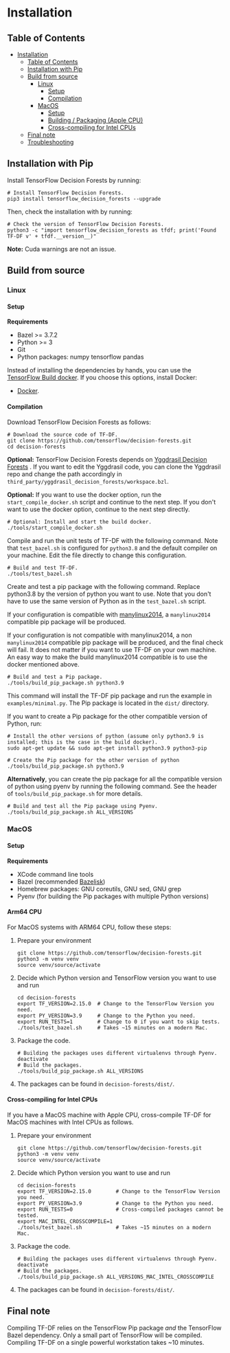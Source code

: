 # Installation

<!-- docs_infra:strip_begin -->

## Table of Contents

<!--ts-->

*   [Installation](#installation)
    *   [Table of Contents](#table-of-contents)
    *   [Installation with Pip](#installation-with-pip)
    *   [Build from source](#build-from-source)
        *   [Linux](#linux)
            *   [Setup](#setup)
            *   [Compilation](#compilation)
        *   [MacOS](#macos)
            *   [Setup](#setup-1)
            *   [Building / Packaging (Apple CPU)](#building---packaging-apple-cpu)
            *   [Cross-compiling for Intel CPUs](#cross-compiling-for-intel-cpus)
    *   [Final note](#final-note)
    *   [Troubleshooting](#troubleshooting)

<!--te-->

<!-- docs_infra:strip_end -->

## Installation with Pip

Install TensorFlow Decision Forests by running:

```shell
# Install TensorFlow Decision Forests.
pip3 install tensorflow_decision_forests --upgrade
```

Then, check the installation with by running:

```shell
# Check the version of TensorFlow Decision Forests.
python3 -c "import tensorflow_decision_forests as tfdf; print('Found TF-DF v' + tfdf.__version__)"
```

**Note:** Cuda warnings are not an issue.

## Build from source

### Linux

#### Setup

**Requirements**

-   Bazel >= 3.7.2
-   Python >= 3
-   Git
-   Python packages: numpy tensorflow pandas

Instead of installing the dependencies by hands, you can use the
[TensorFlow Build docker](https://github.com/tensorflow/build). If you choose
this options, install Docker:

-   [Docker](https://docs.docker.com/get-docker/).

#### Compilation

Download TensorFlow Decision Forests as follows:

```shell
# Download the source code of TF-DF.
git clone https://github.com/tensorflow/decision-forests.git
cd decision-forests
```

**Optional:** TensorFlow Decision Forests depends on
[Yggdrasil Decision Forests](https://github.com/google/yggdrasil-decision-forests)
. If you want to edit the Yggdrasil code, you can clone the Yggdrasil repo and
change the path accordingly in
`third_party/yggdrasil_decision_forests/workspace.bzl`.

**Optional:** If you want to use the docker option, run the
`start_compile_docker.sh` script and continue to the next step. If you don't
want to use the docker option, continue to the next step directly.

```shell
# Optional: Install and start the build docker.
./tools/start_compile_docker.sh
```

Compile and run the unit tests of TF-DF with the following command. Note that
`test_bazel.sh` is configured for `python3.8` and the default compiler on your
machine. Edit the file directly to change this configuration.

```shell
# Build and test TF-DF.
./tools/test_bazel.sh
```

Create and test a pip package with the following command. Replace python3.8 by
the version of python you want to use. Note that you don't have to use the same
version of Python as in the `test_bazel.sh` script.

If your configuration is compatible with
[manylinux2014](https://www.python.org/dev/peps/pep-0571/), a `manylinux2014`
compatible pip package will be produced.

If your configuration is not compatible with manylinux2014, a non
`manylinux2014` compatible pip package will be produced, and the final check
will fail. It does not matter if you want to use TF-DF on your own machine. An
easy way to make the build manylinux2014 compatible is to use the docker
mentioned above.

```shell
# Build and test a Pip package.
./tools/build_pip_package.sh python3.9
```

This command will install the TF-DF pip package and run the example in
`examples/minimal.py`. The Pip package is located in the `dist/` directory.

If you want to create a Pip package for the other compatible version of Python,
run:

```shell
# Install the other versions of python (assume only python3.9 is installed; this is the case in the build docker).
sudo apt-get update && sudo apt-get install python3.9 python3-pip

# Create the Pip package for the other version of python
./tools/build_pip_package.sh python3.9
```

**Alternatively**, you can create the pip package for all the compatible version
of python using pyenv by running the following command. See the header of
`tools/build_pip_package.sh` for more details.

```shell
# Build and test all the Pip package using Pyenv.
./tools/build_pip_package.sh ALL_VERSIONS
```

### MacOS

#### Setup

**Requirements**

-   XCode command line tools
-   Bazel (recommended [Bazelisk](https://github.com/bazelbuild/bazelisk))
-   Homebrew packages: GNU coreutils, GNU sed, GNU grep
-   Pyenv (for building the Pip packages with multiple Python versions)

#### Arm64 CPU

For MacOS systems with ARM64 CPU, follow these steps:

1.  Prepare your environment

    ```
    git clone https://github.com/tensorflow/decision-forests.git
    python3 -m venv venv
    source venv/source/activate
    ```

1.  Decide which Python version and TensorFlow version you want to use and run

    ```
    cd decision-forests
    export TF_VERSION=2.15.0  # Change to the TensorFlow Version you need.
    export PY_VERSION=3.9     # Change to the Python you need.
    export RUN_TESTS=1        # Change to 0 if you want to skip tests.
    ./tools/test_bazel.sh     # Takes ~15 minutes on a modern Mac.
    ```

1.  Package the code.

    ```
    # Building the packages uses different virtualenvs through Pyenv.
    deactivate
    # Build the packages.
    ./tools/build_pip_package.sh ALL_VERSIONS
    ```

1.  The packages can be found in `decision-forests/dist/`.

#### Cross-compiling for Intel CPUs

If you have a MacOS machine with Apple CPU, cross-compile TF-DF for MacOS
machines with Intel CPUs as follows.

1.  Prepare your environment

    ```
    git clone https://github.com/tensorflow/decision-forests.git
    python3 -m venv venv
    source venv/source/activate
    ```

1.  Decide which Python version you want to use and run

    ```
    cd decision-forests
    export TF_VERSION=2.15.0        # Change to the TensorFlow Version you need.
    export PY_VERSION=3.9           # Change to the Python you need.
    export RUN_TESTS=0              # Cross-compiled packages cannot be tested.
    export MAC_INTEL_CROSSCOMPILE=1
    ./tools/test_bazel.sh           # Takes ~15 minutes on a modern Mac.
    ```

1.  Package the code.

    ```
    # Building the packages uses different virtualenvs through Pyenv.
    deactivate
    # Build the packages.
    ./tools/build_pip_package.sh ALL_VERSIONS_MAC_INTEL_CROSSCOMPILE
    ```

1.  The packages can be found in `decision-forests/dist/`.

## Final note

Compiling TF-DF relies on the TensorFlow Pip package *and* the TensorFlow Bazel
dependency. Only a small part of TensorFlow will be compiled.
Compiling TF-DF on a single powerful workstation takes ~10 minutes.
